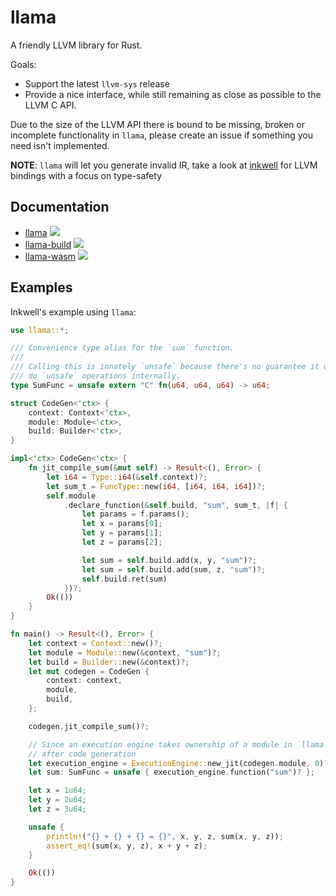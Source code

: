 # llama

A friendly LLVM library for Rust.

Goals:
- Support the latest `llvm-sys` release
- Provide a nice interface, while still remaining as close as possible to the LLVM C API.

Due to the size of the LLVM API there is bound to be missing, broken or incomplete functionality in `llama`, please create an issue if something you need isn't implemented.

**NOTE**: `llama` will let you generate invalid IR, take a look at [inkwell](https://github.com/TheDan64/inkwell) for LLVM bindings with a focus on type-safety

## Documentation

- [llama](https://zshipko.github.io/llama/llama) <a href="https://crates.io/crates/llama"><img src="https://img.shields.io/crates/v/llama.svg"></a>  
- [llama-build](https://zshipko.github.io/llama/llama_build) <a href="https://crates.io/crates/llama-build"><img src="https://img.shields.io/crates/v/llama-build.svg"></a>  
- [llama-wasm](https://zshipko.github.io/llama/llama_wasm) <a href="https://crates.io/crates/llama-wasm"><img src="https://img.shields.io/crates/v/llama-wasm.svg"></a>  

## Examples

Inkwell's example using `llama`:

```rust
use llama::*;

/// Convenience type alias for the `sum` function.
///
/// Calling this is innately `unsafe` because there's no guarantee it doesn't
/// do `unsafe` operations internally.
type SumFunc = unsafe extern "C" fn(u64, u64, u64) -> u64;

struct CodeGen<'ctx> {
    context: Context<'ctx>,
    module: Module<'ctx>,
    build: Builder<'ctx>,
}

impl<'ctx> CodeGen<'ctx> {
    fn jit_compile_sum(&mut self) -> Result<(), Error> {
        let i64 = Type::i64(&self.context)?;
        let sum_t = FuncType::new(i64, [i64, i64, i64])?;
        self.module
            .declare_function(&self.build, "sum", sum_t, |f| {
                let params = f.params();
                let x = params[0];
                let y = params[1];
                let z = params[2];

                let sum = self.build.add(x, y, "sum")?;
                let sum = self.build.add(sum, z, "sum")?;
                self.build.ret(sum)
            })?;
        Ok(())
    }
}

fn main() -> Result<(), Error> {
    let context = Context::new()?;
    let module = Module::new(&context, "sum")?;
    let build = Builder::new(&context)?;
    let mut codegen = CodeGen {
        context: context,
        module,
        build,
    };

    codegen.jit_compile_sum()?;

    // Since an execution engine takes ownership of a module in `llama`, this step must be done
    // after code generation
    let execution_engine = ExecutionEngine::new_jit(codegen.module, 0)?;
    let sum: SumFunc = unsafe { execution_engine.function("sum")? };

    let x = 1u64;
    let y = 2u64;
    let z = 3u64;

    unsafe {
        println!("{} + {} + {} = {}", x, y, z, sum(x, y, z));
        assert_eq!(sum(x, y, z), x + y + z);
    }

    Ok(())
}
```

